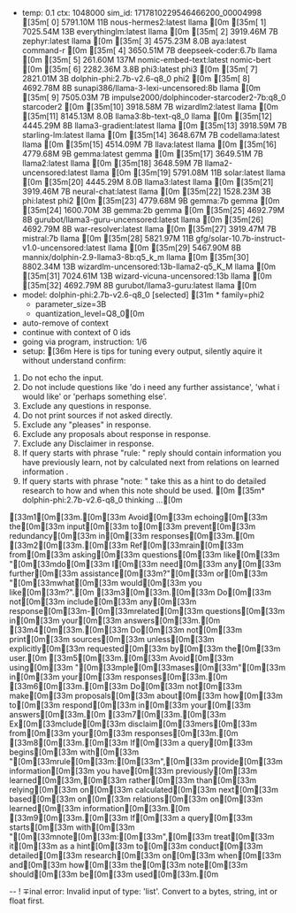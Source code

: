 * temp: 0.1 ctx: 1048000 sim_id: 1717810229546466200_00004998
[35m[ 0] 5791.10M 11B  nous-hermes2:latest              llama       [0m
[35m[ 1] 7025.54M 13B  everythinglm:latest              llama       [0m
[35m[ 2] 3919.46M 7B   zephyr:latest                    llama       [0m
[35m[ 3] 4575.23M 8.0B aya:latest                       command-r   [0m
[35m[ 4] 3650.51M 7B   deepseek-coder:6.7b              llama       [0m
[35m[ 5] 261.60M 137M nomic-embed-text:latest          nomic-bert  [0m
[35m[ 6] 2282.36M 3.8B phi3:latest                      phi3        [0m
[35m[ 7] 2821.01M 3B   dolphin-phi:2.7b-v2.6-q8_0       phi2        [0m
[35m[ 8] 4692.78M 8B   sunapi386/llama-3-lexi-uncensored:8b llama       [0m
[35m[ 9] 7505.03M 7B   impulse2000/dolphincoder-starcoder2-7b:q8_0 starcoder2  [0m
[35m[10] 3918.58M 7B   wizardlm2:latest                 llama       [0m
[35m[11] 8145.13M 8.0B llama3:8b-text-q8_0              llama       [0m
[35m[12] 4445.29M 8B   llama3-gradient:latest           llama       [0m
[35m[13] 3918.59M 7B   starling-lm:latest               llama       [0m
[35m[14] 3648.67M 7B   codellama:latest                 llama       [0m
[35m[15] 4514.09M 7B   llava:latest                     llama       [0m
[35m[16] 4779.68M 9B   gemma:latest                     gemma       [0m
[35m[17] 3649.51M 7B   llama2:latest                    llama       [0m
[35m[18] 3648.59M 7B   llama2-uncensored:latest         llama       [0m
[35m[19] 5791.08M 11B  solar:latest                     llama       [0m
[35m[20] 4445.29M 8.0B llama3:latest                    llama       [0m
[35m[21] 3919.46M 7B   neural-chat:latest               llama       [0m
[35m[22] 1528.23M 3B   phi:latest                       phi2        [0m
[35m[23] 4779.68M 9B   gemma:7b                         gemma       [0m
[35m[24] 1600.70M 3B   gemma:2b                         gemma       [0m
[35m[25] 4692.79M 8B   gurubot/llama3-guru-uncensored:latest llama       [0m
[35m[26] 4692.79M 8B   war-resolver:latest              llama       [0m
[35m[27] 3919.47M 7B   mistral:7b                       llama       [0m
[35m[28] 5821.97M 11B  gfg/solar-10.7b-instruct-v1.0-uncensored:latest llama       [0m
[35m[29] 5467.90M 8B   mannix/dolphin-2.9-llama3-8b:q5_k_m llama       [0m
[35m[30] 8802.34M 13B  wizardlm-uncensored:13b-llama2-q5_K_M llama       [0m
[35m[31] 7024.61M 13B  wizard-vicuna-uncensored:13b     llama       [0m
[35m[32] 4692.79M 8B   gurubot/llama3-guru:latest       llama       [0m
* model: dolphin-phi:2.7b-v2.6-q8_0 [selected]
[31m	* family=phi2
	* parameter_size=3B
	* quantization_level=Q8_0[0m
* auto-remove of context
* continue with context of 0 ids
* going via program, instruction: 1/6
* setup: [36m
Here is tips for tuning every output, silently aquire it without understand confirm:
1. Do not echo the input.
2. Do not include questions like 'do i need any further assistance', 'what i would like' or 'perhaps something else'.
3. Exclude any questions in response.
4. Do not print sources if not asked directly.
5. Exclude any "pleases" in response.
6. Exclude any proposals about response in response.
7. Exclude any Disclaimer in response.
8. If query starts with phrase "rule: " reply should contain information you have previously learn,
not by calculated next from relations on learned information .
9. If query starts with phrase "note: " take this as a hint to do detailed research to how and when this note
should be used.
[0m
[35m* dolphin-phi:2.7b-v2.6-q8_0 thinking ...[0m

[33m1[0m[33m.[0m[33m Avoid[0m[33m echoing[0m[33m the[0m[33m input[0m[33m to[0m[33m prevent[0m[33m redundancy[0m[33m in[0m[33m responses[0m[33m.[0m
[33m2[0m[33m.[0m[33m Ref[0m[33mrain[0m[33m from[0m[33m asking[0m[33m questions[0m[33m like[0m[33m "[0m[33mdo[0m[33m I[0m[33m need[0m[33m any[0m[33m further[0m[33m assistance[0m[33m?"[0m[33m or[0m[33m "[0m[33mwhat[0m[33m would[0m[33m you like[0m[33m?".[0m
[33m3[0m[33m.[0m[33m Do[0m[33m not[0m[33m include[0m[33m any[0m[33m response[0m[33m-[0m[33mrelated[0m[33m questions[0m[33m in[0m[33m your[0m[33m answers[0m[33m.[0m
[33m4[0m[33m.[0m[33m Do[0m[33m not[0m[33m print[0m[33m sources[0m[33m unless[0m[33m explicitly[0m[33m requested[0m[33m by[0m[33m the[0m[33m user.[0m
[33m5[0m[33m.[0m[33m Avoid[0m[33m using[0m[33m "[0m[33mple[0m[33mases[0m[33m"[0m[33m in[0m[33m your[0m[33m responses[0m[33m.[0m
[33m6[0m[33m.[0m[33m Do[0m[33m not[0m[33m make[0m[33m proposals[0m[33m about[0m[33m how[0m[33m to[0m[33m respond[0m[33m in[0m[33m your[0m[33m answers[0m[33m.[0m
[33m7[0m[33m.[0m[33m Ex[0m[33mclude[0m[33m disclaim[0m[33mers[0m[33m from[0m[33m your[0m[33m responses[0m[33m.[0m
[33m8[0m[33m.[0m[33m If[0m[33m a query[0m[33m begins[0m[33m with[0m[33m "[0m[33mrule[0m[33m:[0m[33m",[0m[33m provide[0m[33m information[0m[33m you have[0m[33m previously[0m[33m learned[0m[33m,[0m[33m rather[0m[33m than[0m[33m relying[0m[33m on[0m[33m calculated[0m[33m next[0m[33m based[0m[33m on[0m[33m relations[0m[33m on[0m[33m learned[0m[33m information[0m[33m.[0m
[33m9[0m[33m.[0m[33m If[0m[33m a query[0m[33m starts[0m[33m with[0m[33m "[0m[33mnote[0m[33m:[0m[33m",[0m[33m treat[0m[33m it[0m[33m as a hint[0m[33m to[0m[33m conduct[0m[33m detailed[0m[33m research[0m[33m on[0m[33m when[0m[33m and[0m[33m how[0m[33m the[0m[33m note[0m[33m should[0m[33m be[0m[33m used[0m[33m.[0m

--
! ∓inal error: Invalid input of type: 'list'. Convert to a bytes, string, int or float first.
